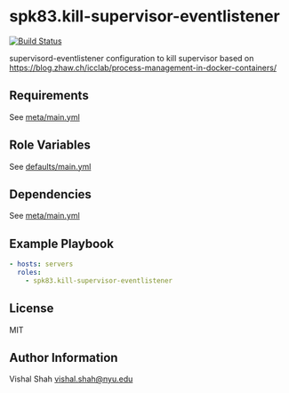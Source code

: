 spk83.kill-supervisor-eventlistener
===================================
[![Build Status](https://travis-ci.org/spk83/ansible-kill-supervisor-eventlistener.svg?branch=master)](https://travis-ci.org/spk83/ansible-kill-supervisor-eventlistener)

supervisord-eventlistener configuration to kill supervisor based on https://blog.zhaw.ch/icclab/process-management-in-docker-containers/ 

Requirements
------------

See [meta/main.yml](meta/main.yml)

Role Variables
--------------

See [defaults/main.yml](defaults/main.yml)

Dependencies
------------

See [meta/main.yml](meta/main.yml)

Example Playbook
----------------

```yml
- hosts: servers
  roles:
    - spk83.kill-supervisor-eventlistener
```

License
-------

MIT

Author Information
------------------

Vishal Shah <vishal.shah@nyu.edu>
